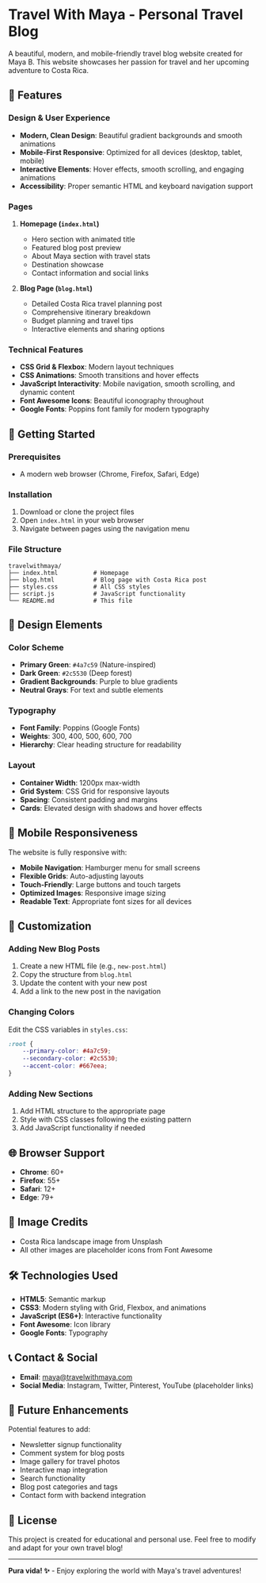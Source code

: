 # Travel With Maya - Personal Travel Blog

A beautiful, modern, and mobile-friendly travel blog website created for Maya B. This website showcases her passion for travel and her upcoming adventure to Costa Rica.

## 🌟 Features

### Design & User Experience
- **Modern, Clean Design**: Beautiful gradient backgrounds and smooth animations
- **Mobile-First Responsive**: Optimized for all devices (desktop, tablet, mobile)
- **Interactive Elements**: Hover effects, smooth scrolling, and engaging animations
- **Accessibility**: Proper semantic HTML and keyboard navigation support

### Pages
1. **Homepage (`index.html`)**
   - Hero section with animated title
   - Featured blog post preview
   - About Maya section with travel stats
   - Destination showcase
   - Contact information and social links

2. **Blog Page (`blog.html`)**
   - Detailed Costa Rica travel planning post
   - Comprehensive itinerary breakdown
   - Budget planning and travel tips
   - Interactive elements and sharing options

### Technical Features
- **CSS Grid & Flexbox**: Modern layout techniques
- **CSS Animations**: Smooth transitions and hover effects
- **JavaScript Interactivity**: Mobile navigation, smooth scrolling, and dynamic content
- **Font Awesome Icons**: Beautiful iconography throughout
- **Google Fonts**: Poppins font family for modern typography

## 🚀 Getting Started

### Prerequisites
- A modern web browser (Chrome, Firefox, Safari, Edge)

### Installation

1. Download or clone the project files
2. Open `index.html` in your web browser
3. Navigate between pages using the navigation menu

### File Structure
```
travelwithmaya/
├── index.html          # Homepage
├── blog.html           # Blog page with Costa Rica post
├── styles.css          # All CSS styles
├── script.js           # JavaScript functionality
└── README.md           # This file
```

## 🎨 Design Elements

### Color Scheme
- **Primary Green**: `#4a7c59` (Nature-inspired)
- **Dark Green**: `#2c5530` (Deep forest)
- **Gradient Backgrounds**: Purple to blue gradients
- **Neutral Grays**: For text and subtle elements

### Typography
- **Font Family**: Poppins (Google Fonts)
- **Weights**: 300, 400, 500, 600, 700
- **Hierarchy**: Clear heading structure for readability

### Layout
- **Container Width**: 1200px max-width
- **Grid System**: CSS Grid for responsive layouts
- **Spacing**: Consistent padding and margins
- **Cards**: Elevated design with shadows and hover effects

## 📱 Mobile Responsiveness

The website is fully responsive with:
- **Mobile Navigation**: Hamburger menu for small screens
- **Flexible Grids**: Auto-adjusting layouts
- **Touch-Friendly**: Large buttons and touch targets
- **Optimized Images**: Responsive image sizing
- **Readable Text**: Appropriate font sizes for all devices

## 🔧 Customization

### Adding New Blog Posts
1. Create a new HTML file (e.g., `new-post.html`)
2. Copy the structure from `blog.html`
3. Update the content with your new post
4. Add a link to the new post in the navigation

### Changing Colors
Edit the CSS variables in `styles.css`:
```css
:root {
    --primary-color: #4a7c59;
    --secondary-color: #2c5530;
    --accent-color: #667eea;
}
```

### Adding New Sections
1. Add HTML structure to the appropriate page
2. Style with CSS classes following the existing pattern
3. Add JavaScript functionality if needed

## 🌐 Browser Support

- **Chrome**: 60+
- **Firefox**: 55+
- **Safari**: 12+
- **Edge**: 79+

## 📸 Image Credits

- Costa Rica landscape image from Unsplash
- All other images are placeholder icons from Font Awesome

## 🛠️ Technologies Used

- **HTML5**: Semantic markup
- **CSS3**: Modern styling with Grid, Flexbox, and animations
- **JavaScript (ES6+)**: Interactive functionality
- **Font Awesome**: Icon library
- **Google Fonts**: Typography

## 📞 Contact & Social

- **Email**: maya@travelwithmaya.com
- **Social Media**: Instagram, Twitter, Pinterest, YouTube (placeholder links)

## 🎯 Future Enhancements

Potential features to add:
- Newsletter signup functionality
- Comment system for blog posts
- Image gallery for travel photos
- Interactive map integration
- Search functionality
- Blog post categories and tags
- Contact form with backend integration

## 📄 License

This project is created for educational and personal use. Feel free to modify and adapt for your own travel blog!

---

**Pura vida! ✨** - Enjoy exploring the world with Maya's travel adventures! 